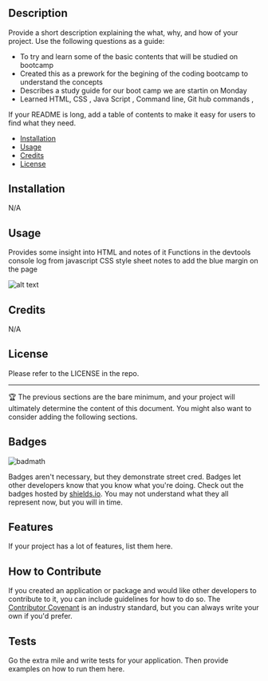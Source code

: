 # <Prework-Study-Guide>

## Description

Provide a short description explaining the what, why, and how of your project. Use the following questions as a guide:

- To try and learn some of the basic contents that will be studied on bootcamp
- Created this as a prework for the begining of the coding bootcamp to understand the concepts
- Describes a study guide for our boot camp we are startin on Monday
- Learned HTML, CSS , Java Script , Command line, Git hub commands , 


If your README is long, add a table of contents to make it easy for users to find what they need.

- [Installation](#installation)
- [Usage](#usage)
- [Credits](#credits)
- [License](#license)

## Installation

N/A

## Usage

Provides some insight into HTML and notes of it 
Functions in the devtools console log from javascript
CSS style sheet notes to add the blue margin on the page

![alt text](assets/images/screenshot.png)

## Credits

N/A

## License

Please refer to the LICENSE in the repo.

---

🏆 The previous sections are the bare minimum, and your project will ultimately determine the content of this document. You might also want to consider adding the following sections.

## Badges

![badmath](https://img.shields.io/github/languages/top/nielsenjared/badmath)

Badges aren't necessary, but they demonstrate street cred. Badges let other developers know that you know what you're doing. Check out the badges hosted by [shields.io](https://shields.io/). You may not understand what they all represent now, but you will in time.

## Features

If your project has a lot of features, list them here.

## How to Contribute

If you created an application or package and would like other developers to contribute to it, you can include guidelines for how to do so. The [Contributor Covenant](https://www.contributor-covenant.org/) is an industry standard, but you can always write your own if you'd prefer.

## Tests

Go the extra mile and write tests for your application. Then provide examples on how to run them here.